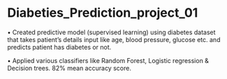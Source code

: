# Diabeties_Prediction_project_01
• Created predictive model (supervised learning) using diabetes dataset that takes patient’s details input like age, blood pressure, glucose etc. and predicts patient has diabetes or not.

• Applied various classifiers like Random Forest, Logistic regression & Decision trees. 82% mean accuracy score.
